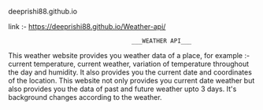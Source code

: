 deeprishi88.github.io

link :-  https://deeprishi88.github.io/Weather-api/

                                       ___WEATHER API___

This weather website provides you weather data of a place, for example :- current temperature, current weather, variation of temperature throughout the day and humidity. It also provides you the current date and coordinates of the location.
This website not only provides you current date weather but also provides you the data of past and future weather upto 3 days. 
It's background changes according to the weather.
